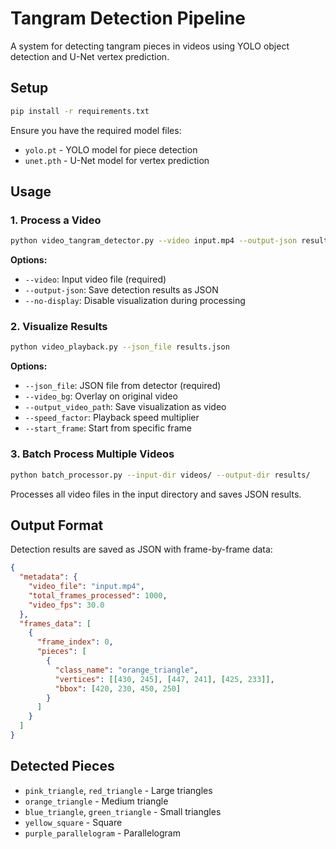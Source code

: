 # Tangram Detection Pipeline

A system for detecting tangram pieces in videos using YOLO object detection and U-Net vertex prediction.

## Setup

```bash
pip install -r requirements.txt
```

Ensure you have the required model files:
- `yolo.pt` - YOLO model for piece detection
- `unet.pth` - U-Net model for vertex prediction

## Usage

### 1. Process a Video

```bash
python video_tangram_detector.py --video input.mp4 --output-json results.json
```

**Options:**
- `--video`: Input video file (required)
- `--output-json`: Save detection results as JSON
- `--no-display`: Disable visualization during processing

### 2. Visualize Results

```bash
python video_playback.py --json_file results.json
```

**Options:**
- `--json_file`: JSON file from detector (required)
- `--video_bg`: Overlay on original video
- `--output_video_path`: Save visualization as video
- `--speed_factor`: Playback speed multiplier
- `--start_frame`: Start from specific frame

### 3. Batch Process Multiple Videos

```bash
python batch_processor.py --input-dir videos/ --output-dir results/
```

Processes all video files in the input directory and saves JSON results.

## Output Format

Detection results are saved as JSON with frame-by-frame data:

```json
{
  "metadata": {
    "video_file": "input.mp4",
    "total_frames_processed": 1000,
    "video_fps": 30.0
  },
  "frames_data": [
    {
      "frame_index": 0,
      "pieces": [
        {
          "class_name": "orange_triangle",
          "vertices": [[430, 245], [447, 241], [425, 233]],
          "bbox": [420, 230, 450, 250]
        }
      ]
    }
  ]
}
```

## Detected Pieces

- `pink_triangle`, `red_triangle` - Large triangles
- `orange_triangle` - Medium triangle  
- `blue_triangle`, `green_triangle` - Small triangles
- `yellow_square` - Square
- `purple_parallelogram` - Parallelogram